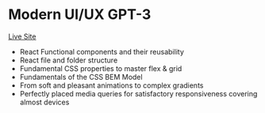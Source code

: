<h1>Modern UI/UX GPT-3</h1>

<a href="https://master--fascinating-mousse-f095cb.netlify.app/">Live Site</a>

<ul>
  <li>React Functional components and their reusability</li>  
  <li>React file and folder structure</li>  
  <li>Fundamental CSS properties to master flex & grid</li>  
  <li>Fundamentals of the CSS BEM Model</li>  
  <li>From soft and pleasant animations to complex gradients</li>  
  <li>Perfectly placed media queries for satisfactory responsiveness covering almost devices</li>
</ul>





